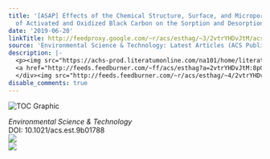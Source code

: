 ```yaml
---
title: '[ASAP] Effects of the Chemical Structure, Surface, and Micropore Properties
  of Activated and Oxidized Black Carbon on the Sorption and Desorption of Phenanthrene'
date: '2019-06-20'
linkTitle: http://feedproxy.google.com/~r/acs/esthag/~3/2vtrYHDvJtM/acs.est.9b01788
source: 'Environmental Science & Technology: Latest Articles (ACS Publications)'
description: |-
  <p><img src="https://achs-prod.literatumonline.com/na101/home/literatum/publisher/achs/journals/content/esthag/0/esthag.ahead-of-print/acs.est.9b01788/20190620/images/medium/es-2019-01788z_0005.gif" alt="TOC Graphic"/></p><div><cite>Environmental Science & Technology</cite></div><div>DOI: 10.1021/acs.est.9b01788</div><div class="feedflare">
  <a href="http://feeds.feedburner.com/~ff/acs/esthag?a=2vtrYHDvJtM:8pCXMGLGMjQ:yIl2AUoC8zA"><img src="http://feeds.feedburner.com/~ff/acs/esthag?d=yIl2AUoC8zA" border="0"></img></a>
  </div><img src="http://feeds.feedburner.com/~r/acs/esthag/~4/2vtrYHDvJtM" ...
disable_comments: true
---
```

<p><img src="https://achs-prod.literatumonline.com/na101/home/literatum/publisher/achs/journals/content/esthag/0/esthag.ahead-of-print/acs.est.9b01788/20190620/images/medium/es-2019-01788z_0005.gif" alt="TOC Graphic"/></p><div><cite>Environmental Science & Technology</cite></div><div>DOI: 10.1021/acs.est.9b01788</div><div class="feedflare">
<a href="http://feeds.feedburner.com/~ff/acs/esthag?a=2vtrYHDvJtM:8pCXMGLGMjQ:yIl2AUoC8zA"><img src="http://feeds.feedburner.com/~ff/acs/esthag?d=yIl2AUoC8zA" border="0"></img></a>
</div><img src="http://feeds.feedburner.com/~r/acs/esthag/~4/2vtrYHDvJtM" ...